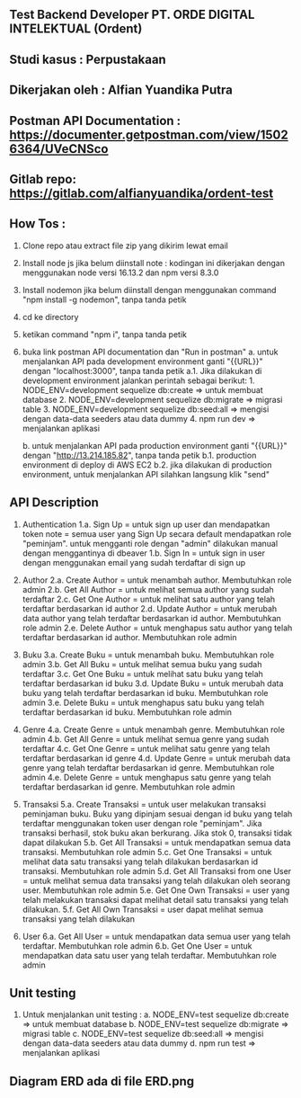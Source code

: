 ## Test Backend Developer PT. ORDE DIGITAL INTELEKTUAL (Ordent) 
## Studi kasus : Perpustakaan

## Dikerjakan oleh : Alfian Yuandika Putra

## Postman API Documentation : https://documenter.getpostman.com/view/15026364/UVeCNSco

## Gitlab repo: https://gitlab.com/alfianyuandika/ordent-test 

## How Tos : 
1. Clone repo atau extract file zip yang dikirim lewat email
2. Install node js jika belum diinstall 
   note : kodingan ini dikerjakan dengan menggunakan node versi 16.13.2 dan npm versi 8.3.0
3. Install nodemon jika belum diinstall dengan menggunakan command "npm install -g nodemon", tanpa tanda petik
4. cd ke directory 
5. ketikan command "npm i", tanpa tanda petik
6. buka link postman API documentation dan "Run in postman" 
   a. untuk menjalankan API pada development environment ganti "{{URL}}" dengan "localhost:3000", tanpa tanda petik
      a.1. Jika dilakukan di development environment jalankan perintah sebagai berikut:
           1. NODE_ENV=development sequelize db:create => untuk membuat database
           2. NODE_ENV=development sequelize db:migrate => migrasi table
           3. NODE_ENV=development sequelize db:seed:all => mengisi dengan data-data seeders atau data dummy
           4. npm run dev => menjalankan aplikasi

   b. untuk menjalankan API pada production environment ganti "{{URL}}" dengan "http://13.214.185.82", tanpa tanda petik
      b.1. production environment di deploy di AWS EC2
      b.2. jika dilakukan di production environment, untuk menjalankan API silahkan langsung klik "send"


## API Description
1. Authentication
   1.a. Sign Up = untuk sign up user dan mendapatkan token
        note = semua user yang Sign Up secara default mendapatkan role "peminjam". untuk mengganti role dengan "admin" dilakukan 
               manual dengan menggantinya di dbeaver
   1.b. Sign In = untuk sign in user dengan menggunakan email yang sudah terdaftar di sign up

2. Author
   2.a. Create Author = untuk menambah author. Membutuhkan role admin
   2.b. Get All Author = untuk melihat semua author yang sudah terdaftar
   2.c. Get One Author = untuk melihat satu author yang telah terdaftar berdasarkan id author
   2.d. Update Author = untuk merubah data author yang telah terdaftar berdasarkan id author. Membutuhkan role admin
   2.e. Delete Author = untuk menghapus satu author yang telah terdaftar berdasarkan id author. Membutuhkan role admin 

3. Buku
   3.a. Create Buku = untuk menambah buku. Membutuhkan role admin
   3.b. Get All Buku = untuk melihat semua buku yang sudah terdaftar
   3.c. Get One Buku = untuk melihat satu buku yang telah terdaftar berdasarkan id buku
   3.d. Update Buku = untuk merubah data buku yang telah terdaftar berdasarkan id buku. Membutuhkan role admin
   3.e. Delete Buku = untuk menghapus satu buku yang telah terdaftar berdasarkan id buku. Membutuhkan role admin 

4. Genre
   4.a. Create Genre = untuk menambah genre. Membutuhkan role admin
   4.b. Get All Genre = untuk melihat semua genre yang sudah terdaftar
   4.c. Get One Genre = untuk melihat satu genre yang telah terdaftar berdasarkan id genre
   4.d. Update Genre = untuk merubah data genre yang telah terdaftar berdasarkan id genre. Membutuhkan role admin
   4.e. Delete Genre = untuk menghapus satu genre yang telah terdaftar berdasarkan id genre. Membutuhkan role admin 

5. Transaksi
   5.a. Create Transaksi = untuk user melakukan transaksi peminjaman buku. Buku yang dipinjam sesuai dengan id buku yang telah terdaftar
                           menggunakan token user dengan role "peminjam". 
                           Jika transaksi berhasil, stok buku akan berkurang. Jika stok 0, transaksi tidak dapat dilakukan
    5.b. Get All Transaksi = untuk mendapatkan semua data transaksi. Membutuhkan role admin
    5.c. Get One Transaksi = untuk melihat data satu transaksi yang telah dilakukan berdasarkan id transaksi. Membutuhkan role admin
    5.d. Get All Transaksi from one User = untuk melihat semua data transaksi yang telah dilakukan oleh seorang user. Membutuhkan role admin 
    5.e. Get One Own Transaksi = user yang telah melakukan transaksi dapat melihat detail satu transaksi yang telah dilakukan. 
    5.f. Get All Own Transaksi = user dapat melihat semua transaksi yang telah dilakukan 

6. User
   6.a. Get All User = untuk mendapatkan data semua user yang telah terdaftar. Membutuhkan role admin
   6.b. Get One User = untuk mendapatkan data satu user yang telah terdaftar. Membutuhkan role admin

## Unit testing
1. Untuk menjalankan unit testing :
   a. NODE_ENV=test sequelize db:create => untuk membuat database
   b. NODE_ENV=test sequelize db:migrate => migrasi table
   c. NODE_ENV=test sequelize db:seed:all => mengisi dengan data-data seeders atau data dummy
   d. npm run test => menjalankan aplikasi


## Diagram ERD ada di file ERD.png

